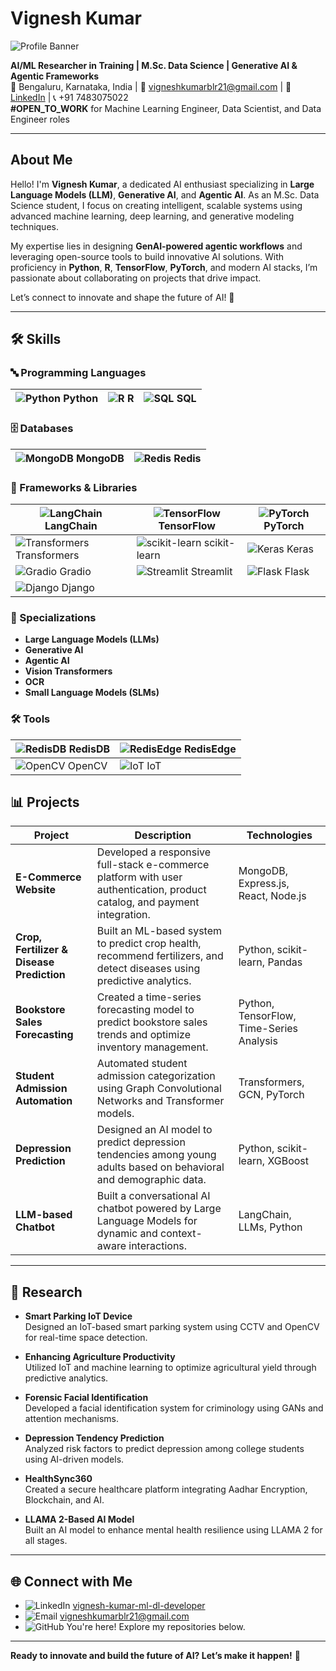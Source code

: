 # Vignesh Kumar

![Profile Banner](https://via.placeholder.com/1200x200.png?text=Vignesh+Kumar+-+AI/ML+Researcher)

**AI/ML Researcher in Training | M.Sc. Data Science | Generative AI & Agentic Frameworks**  
📍 Bengaluru, Karnataka, India | 📧 [vigneshkumarblr21@gmail.com](mailto:vigneshkumarblr21@gmail.com) | 🔗 [LinkedIn](https://www.linkedin.com/in/vignesh-kumar-ml-dl-developer/) | 📞 +91 7483075022  
**#OPEN_TO_WORK** for Machine Learning Engineer, Data Scientist, and Data Engineer roles

---

## About Me

Hello! I'm **Vignesh Kumar**, a dedicated AI enthusiast specializing in **Large Language Models (LLM)**, **Generative AI**, and **Agentic AI**. As an M.Sc. Data Science student, I focus on creating intelligent, scalable systems using advanced machine learning, deep learning, and generative modeling techniques.

My expertise lies in designing **GenAI-powered agentic workflows** and leveraging open-source tools to build innovative AI solutions. With proficiency in **Python**, **R**, **TensorFlow**, **PyTorch**, and modern AI stacks, I’m passionate about collaborating on projects that drive impact.

Let’s connect to innovate and shape the future of AI! 🚀

---

## 🛠️ Skills

### 🔤 Programming Languages
| ![Python](https://img.shields.io/badge/Python-3776AB?style=flat-square&logo=python&logoColor=white) Python | ![R](https://img.shields.io/badge/R-276DC3?style=flat-square&logo=r&logoColor=white) R | ![SQL](https://img.shields.io/badge/SQL-4479A1?style=flat-square&logo=postgresql&logoColor=white) SQL |
|-----------------------------------------------------------------------------------------------|------------------------------------------------------------------------------------|-----------------------------------------------------------------------------------------|

### 🗄️ Databases
| ![MongoDB](https://img.shields.io/badge/MongoDB-47A248?style=flat-square&logo=mongodb&logoColor=white) MongoDB | ![Redis](https://img.shields.io/badge/Redis-DC382D?style=flat-square&logo=redis&logoColor=white) Redis |
|----------------------------------------------------------------------------------------------------------|------------------------------------------------------------------------------------------|

### 🧠 Frameworks & Libraries
| ![LangChain](https://img.shields.io/badge/LangChain-FF6F61?style=flat-square&logo=langchain&logoColor=white) LangChain | ![TensorFlow](https://img.shields.io/badge/TensorFlow-FF6F00?style=flat-square&logo=tensorflow&logoColor=white) TensorFlow | ![PyTorch](https://img.shields.io/badge/PyTorch-EE4C2C?style=flat-square&logo=pytorch&logoColor=white) PyTorch |
|---------------------------------------------------------------------------------------------------------------|---------------------------------------------------------------------------------------------------------------|-------------------------------------------------------------------------------------------------------|
| ![Transformers](https://img.shields.io/badge/Transformers-FFD700?style=flat-square&logo=huggingface&logoColor=black) Transformers | ![scikit-learn](https://img.shields.io/badge/scikit_learn-F7931E?style=flat-square&logo=scikit-learn&logoColor=white) scikit-learn | ![Keras](https://img.shields.io/badge/Keras-D00000?style=flat-square&logo=keras&logoColor=white) Keras |
| ![Gradio](https://img.shields.io/badge/Gradio-00A8E0?style=flat-square&logo=gradio&logoColor=white) Gradio | ![Streamlit](https://img.shields.io/badge/Streamlit-FF4B4B?style=flat-square&logo=streamlit&logoColor=white) Streamlit | ![Flask](https://img.shields.io/badge/Flask-000000?style=flat-square&logo=flask&logoColor=white) Flask |
| ![Django](https://img.shields.io/badge/Django-092E20?style=flat-square&logo=django&logoColor=white) Django | | |

### 🌟 Specializations
- **Large Language Models (LLMs)**  
- **Generative AI**  
- **Agentic AI**  
- **Vision Transformers**  
- **OCR**  
- **Small Language Models (SLMs)**  

### 🛠️ Tools
| ![RedisDB](https://img.shields.io/badge/RedisDB-DC382D?style=flat-square&logo=redis&logoColor=white) RedisDB | ![RedisEdge](https://img.shields.io/badge/RedisEdge-DC382D?style=flat-square&logo=redis&logoColor=white) RedisEdge |
|--------------------------------------------------------------------------------------------------------|------------------------------------------------------------------------------------------------------------|
| ![OpenCV](https://img.shields.io/badge/OpenCV-5C3EE8?style=flat-square&logo=opencv&logoColor=white) OpenCV | ![IoT](https://img.shields.io/badge/IoT-00A8E0?style=flat-square&logo=iot&logoColor=white) IoT |


## 📊 Projects

| **Project** | **Description** | **Technologies** |
|-------------|-----------------|------------------|
| **E-Commerce Website** | Developed a responsive full-stack e-commerce platform with user authentication, product catalog, and payment integration. | MongoDB, Express.js, React, Node.js |
| **Crop, Fertilizer & Disease Prediction** | Built an ML-based system to predict crop health, recommend fertilizers, and detect diseases using predictive analytics. | Python, scikit-learn, Pandas |
| **Bookstore Sales Forecasting** | Created a time-series forecasting model to predict bookstore sales trends and optimize inventory management. | Python, TensorFlow, Time-Series Analysis |
| **Student Admission Automation** | Automated student admission categorization using Graph Convolutional Networks and Transformer models. | Transformers, GCN, PyTorch |
| **Depression Prediction** | Designed an AI model to predict depression tendencies among young adults based on behavioral and demographic data. | Python, scikit-learn, XGBoost |
| **LLM-based Chatbot** | Built a conversational AI chatbot powered by Large Language Models for dynamic and context-aware interactions. | LangChain, LLMs, Python |

---

## 🔬 Research

- **Smart Parking IoT Device**  
  Designed an IoT-based smart parking system using CCTV and OpenCV for real-time space detection.

- **Enhancing Agriculture Productivity**  
  Utilized IoT and machine learning to optimize agricultural yield through predictive analytics.

- **Forensic Facial Identification**  
  Developed a facial identification system for criminology using GANs and attention mechanisms.

- **Depression Tendency Prediction**  
  Analyzed risk factors to predict depression among college students using AI-driven models.

- **HealthSync360**  
  Created a secure healthcare platform integrating Aadhar Encryption, Blockchain, and AI.

- **LLAMA 2-Based AI Model**  
  Built an AI model to enhance mental health resilience using LLAMA 2 for all stages.

---

## 🌐 Connect with Me

- ![LinkedIn](https://img.shields.io/badge/LinkedIn-0077B5?style=flat&logo=linkedin&logoColor=white) [vignesh-kumar-ml-dl-developer](https://www.linkedin.com/in/vignesh-kumar-ml-dl-developer/)  
- ![Email](https://img.shields.io/badge/Email-D14836?style=flat&logo=gmail&logoColor=white) [vigneshkumarblr21@gmail.com](mailto:vigneshkumarblr21@gmail.com)  
- ![GitHub](https://img.shields.io/badge/GitHub-181717?style=flat&logo=github&logoColor=white) You're here! Explore my repositories below.

---
**Ready to innovate and build the future of AI? Let’s make it happen!** 🌟
